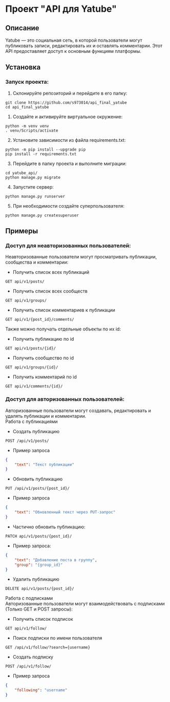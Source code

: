 # Проект "API для Yatube"

## Описание

Yatube — это социальная сеть, в которой пользователи могут публиковать записи, редактировать их и оставлять комментарии. Этот API предоставляет доступ к основным функциям платформы.

## Установка

### Запуск проекта:
1. Склонируйте репозиторий и перейдите в его папку:  
```
git clone https://github.com/s973014/api_final_yatube
cd api_final_yatube
```
1. Создайте и активируйте виртуальное окружение:
```
python -m venv venv
. venv/Scripts/activate
```
2. Установите зависимости из файла requirements.txt:
```
python -m pip install --upgrade pip
pip install -r requirements.txt
```
3. Перейдите в папку проекта и выполните миграции:
```
cd yatube_api/
python manage.py migrate
```
4. Запустите сервер:
```
python manage.py runserver
```
5. При необходимости создайте суперпользователя:
```
python manage.py createsuperuser
```

## Примеры

### Доступ для неавторизованных пользователей:
Неавторизованные пользователи могут просматривать публикации, сообщества и комментарии:

* Получить список всех публикаций
```
GET api/v1/posts/
```
* Получить список всех сообществ
```
GET api/v1/groups/
```
* Получить список комментариев к публикации
```
GET api/v1/{post_id}/comments/
```
Также можно получать отдельные объекты по их id:
* Получить публикацию по id
```
GET api/v1/posts/{id}/
```
* Получить сообщество по id
```
GET api/v1/groups/{id}/
```
* Получить комментарий по id
```
GET api/v1/comments/{id}/
```

### Доступ для авторизованных пользователей:

Авторизованные пользователи могут создавать, редактировать и удалять публикации и комментарии.  
Работа с публикациями
* Создать публикацию
```
POST /api/v1/posts/
```
* Пример запроса
```json
{
    "text": "Текст публикации"
}
```
* Обновить публикацию
```
PUT /api/v1/posts/{post_id}/
```
* Пример запроса
```json
{
    "text": "Обновленный текст через PUT-запрос"
}
```
* Частично обновить публикацию:
```
PATCH api/v1/posts/{post_id}/
```
* Пример запроса:
```json
{
    "text": "Добавление поста в группу",
    "group": "{group_id}"
}
```
* Удалить публикацию
```
DELETE api/v1/posts/{post_id}/
```
Работа с подписками  
Авторизованные пользователи могут взаимодействовать с подписками (Только GET и POST запросы):
* Получить список подписок
```
GET api/v1/follow/
```
* Поиск подписки по имени пользователя
```
GET /api/v1/follow/?search={username}
```
* Создать подписку
```
POST /api/v1/follow/
```
* Пример запроса
```json
{
    "following": "username"
}
```